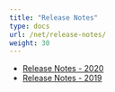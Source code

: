 ```yaml
---
title: "Release Notes"
type: docs
url: /net/release-notes/
weight: 30
---
```


- [Release Notes - 2020](/pub/net/release-notes-2020-html/)
- [Release Notes - 2019](/pub/net/release-notes-2019-html/)
